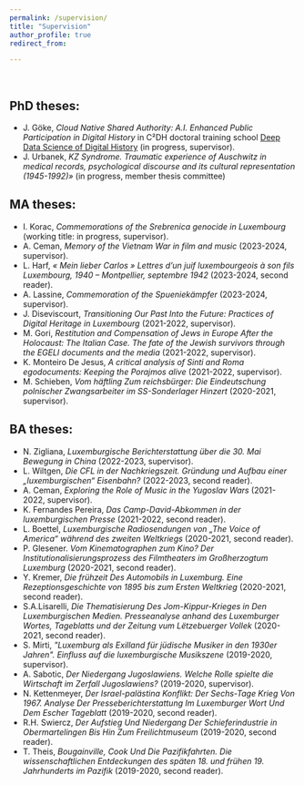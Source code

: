 ```yaml
---
permalink: /supervision/
title: "Supervision"
author_profile: true
redirect_from: 

---
```


<br/>


## PhD theses:

* J. Göke, _Cloud Native Shared Authority: A.I. Enhanced Public Participation in Digital History_ in C²DH doctoral training school [Deep Data Science of Digital History](https://dhh.uni.lu/d4h/) (in progress, supervisor).
* J. Urbanek, _KZ Syndrome. Traumatic experience of Auschwitz in medical records, psychological discourse and its cultural representation (1945-1992)»_ (in progress, member thesis committee)


## MA theses:

* I. Korac, _Commemorations of the Srebrenica genocide in Luxembourg_ (working title: in progress, supervisor).
* A. Ceman, _Memory of the Vietnam War in film and music_ (2023-2024, supervisor).
* L. Harf, _« Mein lieber Carlos » Lettres d’un juif luxembourgeois à son fils Luxembourg, 1940 – Montpellier, septembre 1942_ (2023-2024, second reader).
* A. Lassine, _Commemoration of the Spueniekämpfer_ (2023-2024, supervisor).
* J. Diseviscourt, _Transitioning Our Past Into the Future: Practices of Digital Heritage in Luxembourg_ (2021-2022, supervisor).
* M. Gori, _Restitution and Compensation of Jews in Europe After the Holocaust: The Italian Case. The fate of the Jewish survivors through the EGELI documents and the media_ (2021-2022, supervisor).
* K. Monteiro De Jesus, _A critical analysis of Sinti and Roma egodocuments: Keeping the Porajmos alive_ (2021-2022, supervisor).
* M. Schieben, _Vom häftling Zum reichsbürger: Die Eindeutschung polnischer Zwangsarbeiter im SS-Sonderlager Hinzert_ (2020-2021, supervisor).



## BA theses:

* N. Zigliana, _Luxemburgische Berichterstattung über die 30. Mai Bewegung in China_ (2022-2023, supervisor).
* L. Wiltgen, _Die CFL in der Nachkriegszeit. Gründung und Aufbau einer „luxemburgischen“ Eisenbahn?_ (2022-2023, second reader).
* A. Ceman, _Exploring the Role of Music in the Yugoslav Wars_ (2021-2022, supervisor).
* K. Fernandes Pereira, _Das Camp-David-Abkommen in der luxemburgischen Presse_ (2021-2022, second reader).
* L. Boettel, _Luxemburgische Radiosendungen von „The Voice of America“ während des zweiten Weltkriegs_ (2020-2021, second reader).
* P. Glesener. _Vom Kinematographen zum Kino? Der Institutionalisierungsprozess des Filmtheaters im Großherzogtum Luxemburg_ (2020-2021, second reader).
* Y. Kremer, _Die frühzeit Des Automobils in Luxemburg. Eine Rezeptionsgeschichte von 1895 bis zum Ersten Weltkrieg_ (2020-2021, second reader).
* S.A.Lisarelli, _Die Thematisierung Des Jom-Kippur-Krieges in Den Luxemburgischen Medien. Presseanalyse anhand des Luxemburger Wortes, Tageblatts und der Zeitung vum Lëtzebuerger Vollek_ (2020-2021, second reader).
* S. Mirti, _"Luxemburg als Exilland für jüdische Musiker in den 1930er Jahren". Einfluss auf die luxemburgische Musikszene_ (2019-2020, supervisor).
* A. Sabotic, _Der Niedergang Jugoslawiens. Welche Rolle spielte die Wirtschaft im Zerfall Jugoslawiens?_ (2019-2020, supervisor).
* N. Kettenmeyer, _Der Israel-palästina Konflikt: Der Sechs-Tage Krieg Von 1967. Analyse Der Presseberichterstattung Im Luxemburger Wort Und Dem Escher Tageblatt_ (2019-2020, second reader).
* R.H. Swiercz, _Der Aufstieg Und Niedergang Der Schieferindustrie in Obermartelingen Bis Hin Zum Freilichtmuseum_ (2019-2020, second reader).
* T. Theis, _Bougainville, Cook Und Die Pazifikfahrten. Die wissenschaftlichen Entdeckungen des späten 18. und frühen 19. Jahrhunderts im Pazifik_ (2019-2020, second reader).



